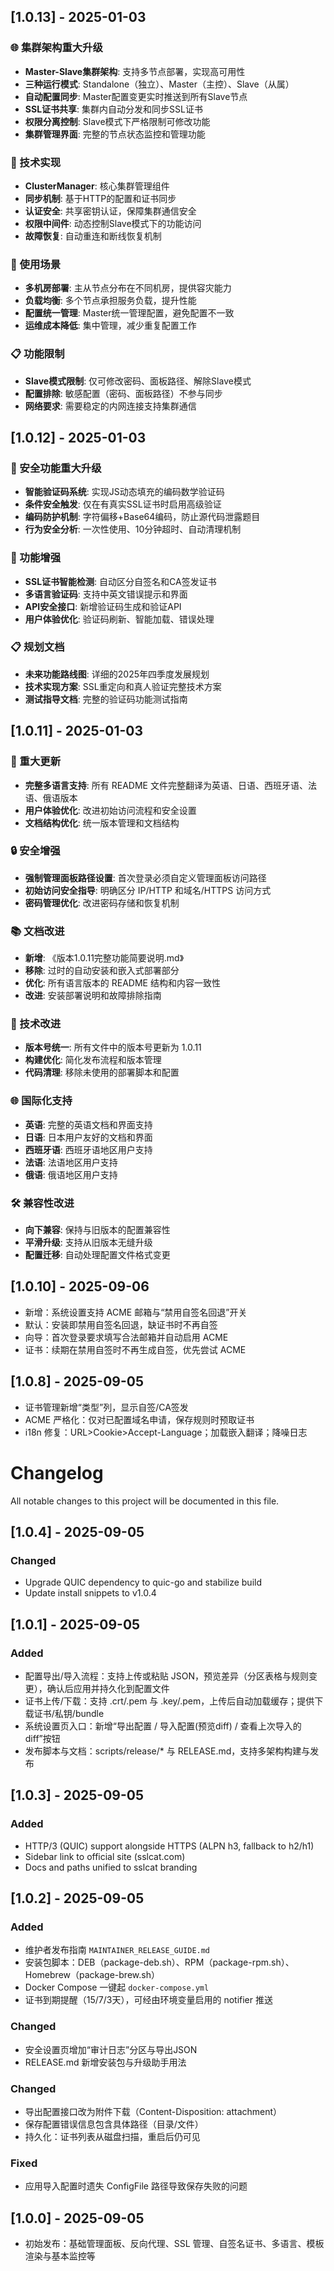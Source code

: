 ## [1.0.13] - 2025-01-03

### 🌐 集群架构重大升级
- **Master-Slave集群架构**: 支持多节点部署，实现高可用性
- **三种运行模式**: Standalone（独立）、Master（主控）、Slave（从属）
- **自动配置同步**: Master配置变更实时推送到所有Slave节点
- **SSL证书共享**: 集群内自动分发和同步SSL证书
- **权限分离控制**: Slave模式下严格限制可修改功能
- **集群管理界面**: 完整的节点状态监控和管理功能

### 🔧 技术实现
- **ClusterManager**: 核心集群管理组件
- **同步机制**: 基于HTTP的配置和证书同步
- **认证安全**: 共享密钥认证，保障集群通信安全
- **权限中间件**: 动态控制Slave模式下的功能访问
- **故障恢复**: 自动重连和断线恢复机制

### 🚀 使用场景
- **多机房部署**: 主从节点分布在不同机房，提供容灾能力
- **负载均衡**: 多个节点承担服务负载，提升性能
- **配置统一管理**: Master统一管理配置，避免配置不一致
- **运维成本降低**: 集中管理，减少重复配置工作

### 📋 功能限制
- **Slave模式限制**: 仅可修改密码、面板路径、解除Slave模式
- **配置排除**: 敏感配置（密码、面板路径）不参与同步
- **网络要求**: 需要稳定的内网连接支持集群通信

## [1.0.12] - 2025-01-03

### 🔐 安全功能重大升级
- **智能验证码系统**: 实现JS动态填充的编码数学验证码
- **条件安全触发**: 仅在有真实SSL证书时启用高级验证
- **编码防护机制**: 字符偏移+Base64编码，防止源代码泄露题目
- **行为安全分析**: 一次性使用、10分钟超时、自动清理机制

### 🚀 功能增强
- **SSL证书智能检测**: 自动区分自签名和CA签发证书
- **多语言验证码**: 支持中英文错误提示和界面
- **API安全接口**: 新增验证码生成和验证API
- **用户体验优化**: 验证码刷新、智能加载、错误处理

### 📋 规划文档
- **未来功能路线图**: 详细的2025年四季度发展规划
- **技术实现方案**: SSL重定向和真人验证完整技术方案
- **测试指导文档**: 完整的验证码功能测试指南

## [1.0.11] - 2025-01-03

### 🎉 重大更新
- **完整多语言支持**: 所有 README 文件完整翻译为英语、日语、西班牙语、法语、俄语版本
- **用户体验优化**: 改进初始访问流程和安全设置
- **文档结构优化**: 统一版本管理和文档结构

### 🔒 安全增强
- **强制管理面板路径设置**: 首次登录必须自定义管理面板访问路径
- **初始访问安全指导**: 明确区分 IP/HTTP 和域名/HTTPS 访问方式
- **密码管理优化**: 改进密码存储和恢复机制

### 📚 文档改进
- **新增**: 《版本1.0.11完整功能简要说明.md》
- **移除**: 过时的自动安装和嵌入式部署部分
- **优化**: 所有语言版本的 README 结构和内容一致性
- **改进**: 安装部署说明和故障排除指南

### 🔧 技术改进
- **版本号统一**: 所有文件中的版本号更新为 1.0.11
- **构建优化**: 简化发布流程和版本管理
- **代码清理**: 移除未使用的部署脚本和配置

### 🌐 国际化支持
- **英语**: 完整的英语文档和界面支持
- **日语**: 日本用户友好的文档和界面
- **西班牙语**: 西班牙语地区用户支持
- **法语**: 法语地区用户支持
- **俄语**: 俄语地区用户支持

### 🛠️ 兼容性改进
- **向下兼容**: 保持与旧版本的配置兼容性
- **平滑升级**: 支持从旧版本无缝升级
- **配置迁移**: 自动处理配置文件格式变更

## [1.0.10] - 2025-09-06
- 新增：系统设置支持 ACME 邮箱与“禁用自签名回退”开关
- 默认：安装即禁用自签名回退，缺证书时不再自签
- 向导：首次登录要求填写合法邮箱并自动启用 ACME
- 证书：续期在禁用自签时不再生成自签，优先尝试 ACME

## [1.0.8] - 2025-09-05
- 证书管理新增“类型”列，显示自签/CA签发
- ACME 严格化：仅对已配置域名申请，保存规则时预取证书
- i18n 修复：URL>Cookie>Accept-Language；加载嵌入翻译；降噪日志

# Changelog

All notable changes to this project will be documented in this file.

## [1.0.4] - 2025-09-05
### Changed
- Upgrade QUIC dependency to quic-go and stabilize build
- Update install snippets to v1.0.4

## [1.0.1] - 2025-09-05
### Added
- 配置导出/导入流程：支持上传或粘贴 JSON，预览差异（分区表格与规则变更），确认后应用并持久化到配置文件
- 证书上传/下载：支持 .crt/.pem 与 .key/.pem，上传后自动加载缓存；提供下载证书/私钥/bundle
- 系统设置页入口：新增“导出配置 / 导入配置(预览diff) / 查看上次导入的diff”按钮
- 发布脚本与文档：scripts/release/* 与 RELEASE.md，支持多架构构建与发布

## [1.0.3] - 2025-09-05
### Added
- HTTP/3 (QUIC) support alongside HTTPS (ALPN h3, fallback to h2/h1)
- Sidebar link to official site (sslcat.com)
- Docs and paths unified to sslcat branding

## [1.0.2] - 2025-09-05
### Added
- 维护者发布指南 `MAINTAINER_RELEASE_GUIDE.md`
- 安装包脚本：DEB（package-deb.sh）、RPM（package-rpm.sh）、Homebrew（package-brew.sh）
- Docker Compose 一键起 `docker-compose.yml`
- 证书到期提醒（15/7/3天），可经由环境变量启用的 notifier 推送

### Changed
- 安全设置页增加“审计日志”分区与导出JSON
- RELEASE.md 新增安装包与升级助手用法

### Changed
- 导出配置接口改为附件下载（Content-Disposition: attachment）
- 保存配置错误信息包含具体路径（目录/文件）
- 持久化：证书列表从磁盘扫描，重启后仍可见

### Fixed
- 应用导入配置时遗失 ConfigFile 路径导致保存失败的问题

## [1.0.0] - 2025-09-05
- 初始发布：基础管理面板、反向代理、SSL 管理、自签名证书、多语言、模板渲染与基本监控等

